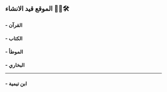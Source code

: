 ## الموقع قيد الانشاء 🚧🚧🛠️

### - القرآن
### - الكتاب
### - الموطأ
### - البخاري
***
### - ابن تيمية
